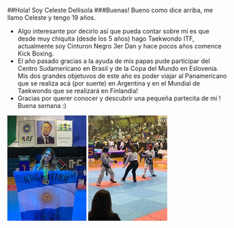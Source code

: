##Hola! Soy Celeste Dellisola
###Buenas! Bueno como dice arriba, me llamo Celeste y tengo 19 años. 

- Algo interesante por decirlo así que pueda contar sobre mi es que desde muy chiquita (desde los 5 años) hago Taekwondo ITF, actualmente soy Cinturon Negro 3er Dan y hace pocos años comence Kick Boxing. 
- El año pasado gracias a la ayuda de mis papas pude participar del Centro Sudamericano en Brasil y de la Copa del Mundo en Eslovenia. Mis dos grandes objetuvos de este año es poder viajar al Panamericano que se realiza acá (por suerte) en Argentina y en el Mundial de Taekwondo que se realizará en Finlandia!
- Gracias por querer conocer y descubrir una pequeña partecita de mi ! Buena semana :)

![Esta soy yo](celes1.jpeg)
![Haciendo lo que mas amo](celes2.jpeg)
